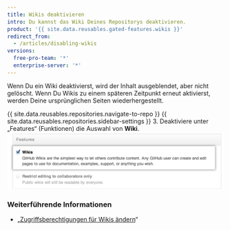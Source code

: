 ```yaml
---
title: Wikis deaktivieren
intro: Du kannst das Wiki Deines Repositorys deaktivieren.
product: '{{ site.data.reusables.gated-features.wikis }}'
redirect_from:
  - /articles/disabling-wikis
versions:
  free-pro-team: '*'
  enterprise-server: '*'
---
```


Wenn Du ein Wiki deaktivierst, wird der Inhalt ausgeblendet, aber nicht gelöscht. Wenn Du Wikis zu einem späteren Zeitpunkt erneut aktivierst, werden Deine ursprünglichen Seiten wiederhergestellt.

{{ site.data.reusables.repositories.navigate-to-repo }}
{{ site.data.reusables.repositories.sidebar-settings }}
3. Deaktiviere unter „Features“ (Funktionen) die Auswahl von **Wiki**. ![Kontrollkästchen zum Deaktivieren des Wikis](/assets/images/help/wiki/wiki_enable_disable.png)

### Weiterführende Informationen

- „[Zugriffsberechtigungen für Wikis ändern](/articles/changing-access-permissions-for-wikis)“
